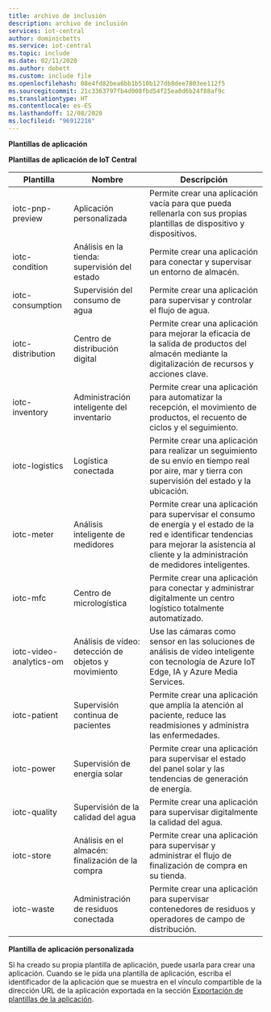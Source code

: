 ```yaml
---
title: archivo de inclusión
description: archivo de inclusión
services: iot-central
author: dominicbetts
ms.service: iot-central
ms.topic: include
ms.date: 02/11/2020
ms.author: dobett
ms.custom: include file
ms.openlocfilehash: 08e4fd82bea6bb1b510b127db8dee7803ee112f5
ms.sourcegitcommit: 21c3363797fb4d008fbd54f25ea0d6b24f88af9c
ms.translationtype: HT
ms.contentlocale: es-ES
ms.lasthandoff: 12/08/2020
ms.locfileid: "96912216"
---
```

**Plantillas de aplicación**

**Plantillas de aplicación de IoT Central**

| Plantilla                 | Nombre        | Descripción |
| ------------------------ | ----------- | ----------- |
| iotc-pnp-preview         | Aplicación personalizada | Permite crear una aplicación vacía para que pueda rellenarla con sus propias plantillas de dispositivo y dispositivos. |
| iotc-condition           | Análisis en la tienda: supervisión del estado | Permite crear una aplicación para conectar y supervisar un entorno de almacén. |
| iotc-consumption         | Supervisión del consumo de agua | Permite crear una aplicación para supervisar y controlar el flujo de agua. |
| iotc-distribution        | Centro de distribución digital | Permite crear una aplicación para mejorar la eficacia de la salida de productos del almacén mediante la digitalización de recursos y acciones clave. |
| iotc-inventory           | Administración inteligente del inventario | Permite crear una aplicación para automatizar la recepción, el movimiento de productos, el recuento de ciclos y el seguimiento. |
| iotc-logistics           | Logística conectada | Permite crear una aplicación para realizar un seguimiento de su envío en tiempo real por aire, mar y tierra con supervisión del estado y la ubicación. |
| iotc-meter               | Análisis inteligente de medidores | Permite crear una aplicación para supervisar el consumo de energía y el estado de la red e identificar tendencias para mejorar la asistencia al cliente y la administración de medidores inteligentes.  |
| iotc-mfc                 | Centro de micrologística | Permite crear una aplicación para conectar y administrar digitalmente un centro logístico totalmente automatizado. |
| iotc-video-analytics-om  | Análisis de vídeo: detección de objetos y movimiento | Use las cámaras como sensor en las soluciones de análisis de vídeo inteligente con tecnología de Azure IoT Edge, IA y Azure Media Services. |
| iotc-patient             | Supervisión continua de pacientes | Permite crear una aplicación que amplía la atención al paciente, reduce las readmisiones y administra las enfermedades. |
| iotc-power               | Supervisión de energía solar | Permite crear una aplicación para supervisar el estado del panel solar y las tendencias de generación de energía. |
| iotc-quality             | Supervisión de la calidad del agua | Permite crear una aplicación para supervisar digitalmente la calidad del agua. |
| iotc-store               | Análisis en el almacén: finalización de la compra | Permite crear una aplicación para supervisar y administrar el flujo de finalización de compra en su tienda. |
| iotc-waste               | Administración de residuos conectada | Permite crear una aplicación para supervisar contenedores de residuos y operadores de campo de distribución. |

**Plantilla de aplicación personalizada**

Si ha creado su propia plantilla de aplicación, puede usarla para crear una aplicación. Cuando se le pida una plantilla de aplicación, escriba el identificador de la aplicación que se muestra en el vínculo compartible de la dirección URL de la aplicación exportada en la sección [Exportación de plantillas de la aplicación](../articles/iot-central/core/howto-use-app-templates.md#create-an-application-template). 
